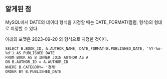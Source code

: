 ## 알게된 점
MySQL에서 DATE의 데이터 형식을 지정할 때는 DATE_FORMAT(컬럼, 형식)의 형태로 지정할 수 있다.

아래의 포맷은 2023-09-20 의 형식으로 지정한 것이다.
```
SELECT B.BOOK_ID, A.AUTHOR_NAME, DATE_FORMAT(B.PUBLISHED_DATE, '%Y-%m-%d') AS PUBLISHED_DATE
FROM BOOK AS B INNER JOIN AUTHOR AS A 
ON B.AUTHOR_ID = A.AUTHOR_ID 
WHERE B.CATEGORY= '경제'
ORDER BY B.PUBLISHED_DATE
```
